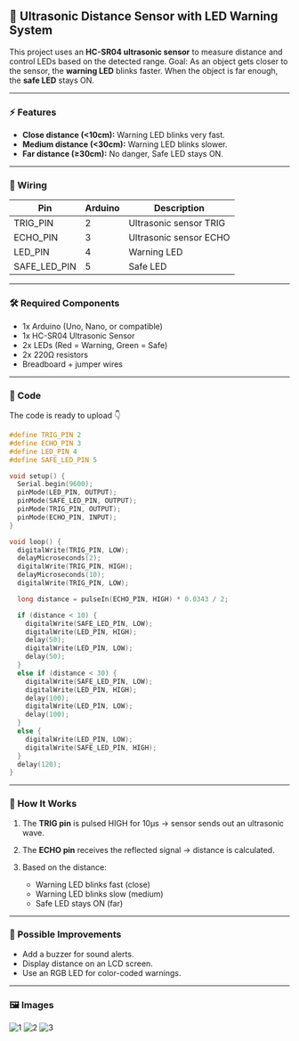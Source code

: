 ## 🚨 Ultrasonic Distance Sensor with LED Warning System

This project uses an **HC-SR04 ultrasonic sensor** to measure distance and control LEDs based on the detected range.
Goal: As an object gets closer to the sensor, the **warning LED** blinks faster. When the object is far enough, the **safe LED** stays ON.

---

### ⚡ Features

* **Close distance (<10cm):** Warning LED blinks very fast.
* **Medium distance (<30cm):** Warning LED blinks slower.
* **Far distance (≥30cm):** No danger, Safe LED stays ON.

---

### 🔌 Wiring

| Pin            | Arduino | Description            |
| -------------- | ------- | ---------------------- |
| TRIG\_PIN      | 2       | Ultrasonic sensor TRIG |
| ECHO\_PIN      | 3       | Ultrasonic sensor ECHO |
| LED\_PIN       | 4       | Warning LED            |
| SAFE\_LED\_PIN | 5       | Safe LED               |

---

### 🛠 Required Components

* 1x Arduino (Uno, Nano, or compatible)
* 1x HC-SR04 Ultrasonic Sensor
* 2x LEDs (Red = Warning, Green = Safe)
* 2x 220Ω resistors
* Breadboard + jumper wires

---

### 📜 Code

The code is ready to upload 👇

```cpp
#define TRIG_PIN 2
#define ECHO_PIN 3
#define LED_PIN 4
#define SAFE_LED_PIN 5

void setup() {
  Serial.begin(9600);
  pinMode(LED_PIN, OUTPUT);
  pinMode(SAFE_LED_PIN, OUTPUT);
  pinMode(TRIG_PIN, OUTPUT);
  pinMode(ECHO_PIN, INPUT);
}

void loop() {
  digitalWrite(TRIG_PIN, LOW);
  delayMicroseconds(2);
  digitalWrite(TRIG_PIN, HIGH);
  delayMicroseconds(10);
  digitalWrite(TRIG_PIN, LOW);

  long distance = pulseIn(ECHO_PIN, HIGH) * 0.0343 / 2;

  if (distance < 10) {
    digitalWrite(SAFE_LED_PIN, LOW);
    digitalWrite(LED_PIN, HIGH);
    delay(50);
    digitalWrite(LED_PIN, LOW);
    delay(50);
  } 
  else if (distance < 30) {
    digitalWrite(SAFE_LED_PIN, LOW);
    digitalWrite(LED_PIN, HIGH);
    delay(100);
    digitalWrite(LED_PIN, LOW);
    delay(100);
  }
  else {
    digitalWrite(LED_PIN, LOW);
    digitalWrite(SAFE_LED_PIN, HIGH);
  }
  delay(120);
}
```

---

### 🎯 How It Works

1. The **TRIG pin** is pulsed HIGH for 10μs → sensor sends out an ultrasonic wave.
2. The **ECHO pin** receives the reflected signal → distance is calculated.
3. Based on the distance:

   * Warning LED blinks fast (close)
   * Warning LED blinks slow (medium)
   * Safe LED stays ON (far)

---

### 🚀 Possible Improvements

* Add a buzzer for sound alerts.
* Display distance on an LCD screen.
* Use an RGB LED for color-coded warnings.

---

### 🖼️ Images
![1](https://github.com/user-attachments/assets/7c3e2e31-16d4-4a7b-ac58-c062a71f272a)
![2](https://github.com/user-attachments/assets/944314a7-1c64-493d-bc05-7ee0cdd8dad8)
![3](https://github.com/user-attachments/assets/2d4c01e0-b443-49be-b634-80805ce0de4d)
